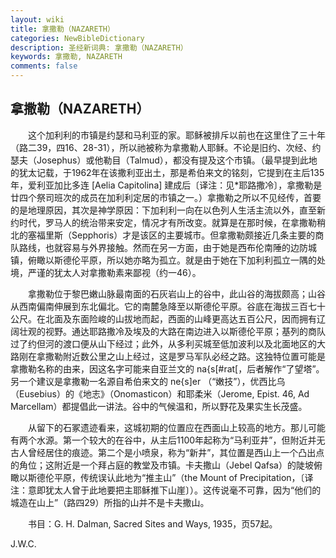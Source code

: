 ```yaml
---
layout: wiki
title: 拿撒勒（NAZARETH）
categories: NewBibleDictionary
description: 圣经新词典: 拿撒勒（NAZARETH）
keywords: 拿撒勒, NAZARETH
comments: false
---
```


## 拿撒勒（NAZARETH）

　　这个加利利的市镇是约瑟和马利亚的家。耶稣被排斥以前也在这里住了三十年（路二39，四16、28-31），所以祂被称为拿撒勒人耶稣。不论是旧约、次经、约瑟夫（Josephus）或他勒目（Talmud），都没有提及这个市镇。（最早提到此地的犹太记载，于1962年在该撒利亚出土，那是希伯来文的铭刻，它提到在主后135年，爱利亚加比多连 [Aelia Capitolina] 建成后〔译注：见*耶路撒冷〕，拿撒勒是廿四个祭司班次的成员在加利利定居的市镇之一。）拿撒勒之所以不见经传，首要的是地理原因，其次是神学原因：下加利利一向在以色列人生活主流以外，直至新约时代，罗马人的统治带来安定，情况才有所改变。就算是在那时候，在拿撒勒稍北的塞福里斯（Sepphoris）才是该区的主要城市。但拿撒勒颇接近几条主要的商队路线，也就容易与外界接触。然而在另一方面，由于她是西布伦南陲的边防城镇，俯瞰以斯德伦平原，所以她亦略为孤立。就是由于她在下加利利孤立一隅的处境，严谨的犹太人对拿撒勒素来鄙视（约一46）。

　　拿撒勒位于黎巴嫩山脉最南面的石灰岩山上的谷中，此山谷的海拔颇高；山谷从西南偏南伸展到东北偏北。它的南麓急降至以斯德伦平原。谷底在海拔三百七十公尺。在北面及东面险峻的山拔地而起，西面的山峰更高达五百公尺，因而拥有辽阔壮观的视野。通达耶路撒冷及埃及的大路在南边进入以斯德伦平原；基列的商队过了约但河的渡口便从山下经过；此外，从多利买城至低加波利以及北面地区的大路刚在拿撒勒附近数公里之山上经过，这是罗马军队必经之路。这独特位置可能是拿撒勒名称的由来，因这名字可能来自亚兰文的 na{s[#rat[，后者解作“了望塔”。另一个建议是拿撒勒一名源自希伯来文的 ne{s]er （“嫩技”），优西比乌（Eusebius）的《地志》（Onomasticon）和耶柔米（Jerome, Epist. 46, Ad Marcellam）都提倡此一讲法。谷中的气候温和，所以野花及果实生长茂盛。

　　从留下的石冢遗迹看来，这城初期的位置应在西面山上较高的地方。那儿可能有两个水源。第一个较大的在谷中，从主后1100年起称为“马利亚井”，但附近并无古人曾经居住的痕迹。第二个是小喷泉，称为“新井”，其位置是西山上一个凸出点的角位；这附近是一个拜占庭的教堂及市镇。卡夫撒山（Jebel Qafsa）的陡坡俯瞰以斯德伦平原，传统误认此地为“推主山”（the Mount of Precipitation，〔译注：意即犹太人曾于此地要把主耶稣推下山崖〕）。这传说毫不可靠，因为“他们的城造在山上”（路四29）所指的山并不是卡夫撒山。

　　书目：G. H. Dalman, Sacred Sites and Ways, 1935，页57起。

J.W.C.








